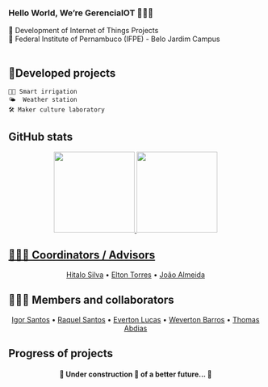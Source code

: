### Hello World, We’re GerenciaIOT 👩‍💻👋
  🌱 Development of Internet of Things Projects<br/> 
  🏫 Federal Institute of Pernambuco (IFPE) - Belo Jardim Campus<br/><br/>
 
## 📌Developed projects
	👨‍🌾 Smart irrigation
	🌤  Weather station
	🛠️ Maker culture laboratory

## GitHub stats
<div align="center">
  <a href="https://github.com/igorsantos314">
  <img height="160em" src="https://github-readme-stats.vercel.app/api/top-langs/?username=GerenciaIOT2020&layout=compact&langs_count=10&theme=dracula"/>
  <img height="160em" src="https://github-readme-stats.vercel.app/api?username=GerenciaIOT2020&show_icons=true&theme=dracula&include_all_commits=true&count_private=true"/>
</div> 
  
## 👨🏽‍🏫 Coordinators / Advisors
  <p  align="center">
    <a href="">Hitalo Silva</a> • <a href="">Elton Torres</a> • <a href="">João Almeida</a>
  <p/>
  
## 👨🏽‍🎓 Members and collaborators
  <p  align="center">
    <a href="https://github.com/igorsantos314">Igor Santos</a> • <a href="https://github.com/M-RaquelCS">Raquel Santos</a> • <a href="https://github.com/EvertonLucasGomes">Everton Lucas</a> • <a href="https://github.com/WevertonBarros">Weverton Barros</a> • <a href="">Thomas Abdias</a> 
  </p>
	
## Progress of projects
<h4 align="center"> 
	🚧  Under construction 🚀 of a better future...  🚧
</h4>







